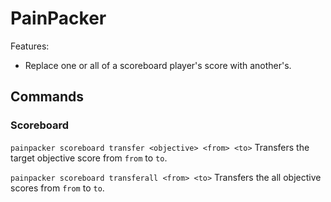 # PainPacker
Features:
* Replace one or all of a scoreboard player's score with another's.

## Commands

### Scoreboard

`painpacker scoreboard transfer <objective> <from> <to>`
Transfers the target objective score from `from` to `to`.

`painpacker scoreboard transferall <from> <to>`
Transfers the all objective scores from `from` to `to`.